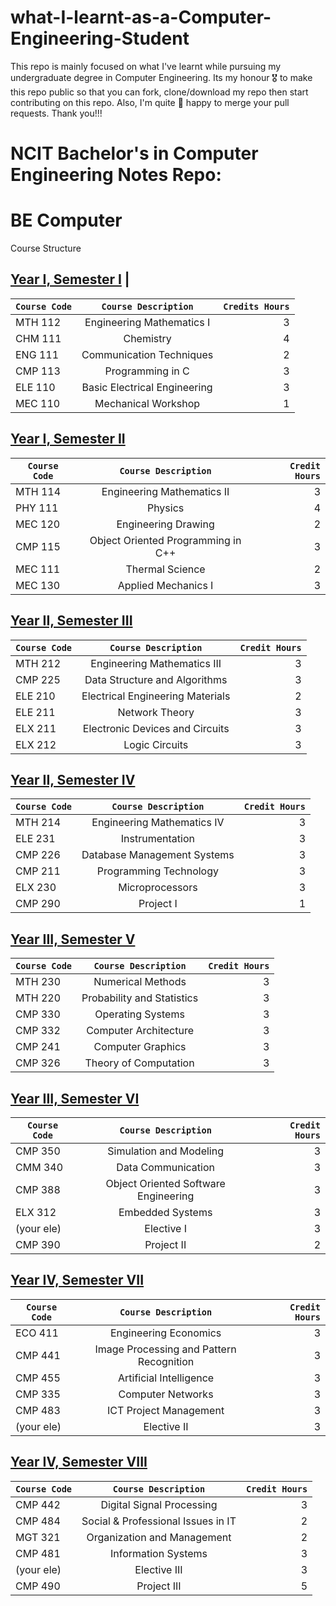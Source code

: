 # what-I-learnt-as-a-Computer-Engineering-Student
This repo is mainly focused on what I've learnt while pursuing my undergraduate degree in Computer Engineering. Its my honour 🎖 to make this repo public so that you can fork,  clone/download my repo then start contributing on this repo. Also, I'm quite 🙂 happy to merge your pull requests. Thank you!!!

# NCIT Bachelor's in Computer Engineering Notes Repo:

# BE Computer
<!-- Bachelor's in Computer Engineering -->
Course Structure

## [Year I, Semester I](https://github.com/KhomZ/what-I-learnt-as-a-Computer-Engineering-Student/tree/main/BE%20Computer/Semester/Sem-I)          |
|`Course Code`    |`Course Description`                    |`Credits Hours`  |
| --------------- |:--------------------------------------:| ---------------:|
| MTH 112         | Engineering Mathematics I              |      3          |
| CHM 111         | Chemistry                              |      4          |
| ENG 111         | Communication Techniques               |      2          |
| CMP 113         | Programming in C                       |      3          |
| ELE 110         | Basic Electrical Engineering           |      3          |
| MEC 110         | Mechanical Workshop                    |      1          |


## [Year I, Semester II](https://github.com/KhomZ/what-I-learnt-as-a-Computer-Engineering-Student/tree/main/BE%20Computer/Semester/Sem-II)
|`Course Code`	|`Course Description`|`Credit Hours`|
| --------------- |:--------------------------------------:| ---------------:|
|MTH 114	    |Engineering Mathematics II         |	3|
|PHY 111	    |Physics                            |	4|
|MEC 120	    |Engineering Drawing                |	2|
|CMP 115	    |Object Oriented Programming in C++ |	3|
|MEC 111	    |Thermal Science                    |	2|
|MEC 130	    |Applied Mechanics I                |	3|


## [Year II, Semester III](https://github.com/KhomZ/what-I-learnt-as-a-Computer-Engineering-Student/tree/main/BE%20Computer/Semester/Sem-III)
|`Course Code`	|`Course Description`	|`Credit Hours`
| --------------- |:--------------------------------------:| ---------------:|
|MTH 212	|Engineering Mathematics III	    |3
|CMP 225	|Data Structure and Algorithms	    |3
|ELE 210	|Electrical Engineering Materials	|2
|ELE 211	|Network Theory	                    |3
|ELX 211	|Electronic Devices and Circuits    |3
|ELX 212	|Logic Circuits	                    |3


## [Year II, Semester IV](https://github.com/KhomZ/what-I-learnt-as-a-Computer-Engineering-Student/tree/main/BE%20Computer/Semester/Sem-IV)
|`Course Code`	|`Course Description`	|`Credit Hours`
| --------------- |:--------------------------------------:| ---------------:|
MTH 214	|Engineering Mathematics IV	        |3
ELE 231	|Instrumentation	                |3
CMP 226	|Database Management Systems	    |3
CMP 211	|Programming Technology	            |3
ELX 230	|Microprocessors	                |3
CMP 290	|Project I      	                |1


## [Year III, Semester V](https://github.com/KhomZ/what-I-learnt-as-a-Computer-Engineering-Student/tree/main/BE%20Computer/Semester/Sem-V)
|`Course Code`	|`Course Description`	|`Credit Hours`
| --------------- |:--------------------------------------:| ---------------:|
MTH 230	|Numerical Methods	                    |3
MTH 220	|Probability and Statistics         	|3
CMP 330	|Operating Systems	                    |3
CMP 332	|Computer Architecture	                |3
CMP 241	|Computer Graphics  	                |3
CMP 326	|Theory of Computation               	|3


## [Year III, Semester VI](https://github.com/KhomZ/what-I-learnt-as-a-Computer-Engineering-Student/tree/main/BE%20Computer/Semester/Sem-VI)
|`Course Code`	|`Course Description`	|`Credit Hours`
| --------------- |:--------------------------------------:| ---------------:|
CMP 350	|Simulation and Modeling	            |3
CMM 340	|Data Communication	                    |3
CMP 388	|Object Oriented Software Engineering	|3
ELX 312	|Embedded Systems       	            |3
(your ele)|Elective I                	        |3
CMP 390	|Project II             	            |2


## [Year IV, Semester VII](https://github.com/KhomZ/what-I-learnt-as-a-Computer-Engineering-Student/tree/main/BE%20Computer/Semester/Sem-VII)
|`Course Code`	|`Course Description`	|`Credit Hours`
| --------------- |:--------------------------------------:| ---------------:|
ECO 411	|Engineering Economics	                    |3
CMP 441	|Image Processing and Pattern Recognition	|3
CMP 455	|Artificial Intelligence	                |3
CMP 335	|Computer Networks	                        |3
CMP 483	|ICT Project Management 	                |3
(your ele)|Elective II	                            |3


## [Year IV, Semester VIII](https://github.com/KhomZ/what-I-learnt-as-a-Computer-Engineering-Student/tree/main/BE%20Computer/Semester/Sem-VIII)
|`Course Code`	|`Course Description`	|`Credit Hours`
| --------------- |:--------------------------------------:| ---------------:|
CMP 442	|Digital Signal Processing	                |3
CMP 484	|Social & Professional Issues in IT	        |2
MGT 321	|Organization and Management	            |2
CMP 481	|Information Systems        	            |3
(your ele)|Elective III               	            |3
CMP 490	|Project III	                            |5